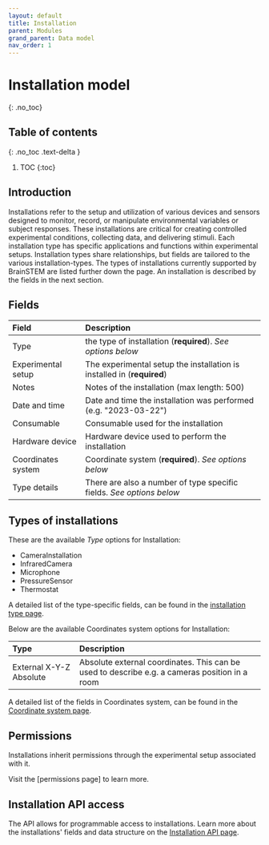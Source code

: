```yaml
---
layout: default
title: Installation
parent: Modules
grand_parent: Data model
nav_order: 1
---
```


# Installation model
{: .no_toc}

## Table of contents
{: .no_toc .text-delta }

1. TOC
{:toc}

## Introduction
Installations refer to the setup and utilization of various devices and sensors designed to monitor, record, or manipulate environmental variables or subject responses. These installations are critical for creating controlled experimental conditions, collecting data, and delivering stimuli. Each installation type has specific applications and functions within experimental setups. Installation types share relationships, but fields are tailored to the various installation-types. The types of installations currently supported by BrainSTEM are listed further down the page. An installation is described by the fields in the next section.

## Fields

| Field               | Description  |
|:--------------------|:-------------|
| Type                | the type of installation (**required**). *See options below* |
| Experimental setup  | The experimental setup the installation is installed in (**required**) |
| Notes               | Notes of the installation (max length: 500) |
| Date and time       | Date and time the installation was performed (e.g. "2023-03-22") |
| Consumable          | Consumable used for the installation |
| Hardware device     | Hardware device used to perform the installation |
| Coordinates system  | Coordinate system  (**required**). *See options below* |
| Type details        | There are also a number of type specific fields. *See options below* |

## Types of installations
These are the available _Type_ options for Installation:
- CameraInstallation
- InfraredCamera
- Microphone
- PressureSensor
- Thermostat

A detailed list of the type-specific fields, can be found in the [installation type page]({{"/datamodel/schemas/installations/"|absolute_url}}).

Below are the available Coordinates system options for Installation:

| Type                             | Description  |
|:---------------------------------|:-------------|
| External X-Y-Z Absolute          | Absolute external coordinates. This can be used to describe e.g. a cameras position in a room |

A detailed list of the fields in Coordinates system, can be found in the [Coordinate system page]({{"datamodel/schemas/coordinates/"|absolute_url}}).

## Permissions
Installations inherit permissions through the experimental setup associated with it.

Visit the [permissions page] to learn more.

## Installation API access
The API allows for programmable access to installations. Learn more about the installations' fields and data structure on the [Installation API page]({{"api/modules/installation/"|absolute_url}}).
